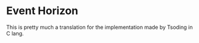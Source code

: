 # Event Horizon

This is pretty much a translation for the implementation made by Tsoding in C lang.
